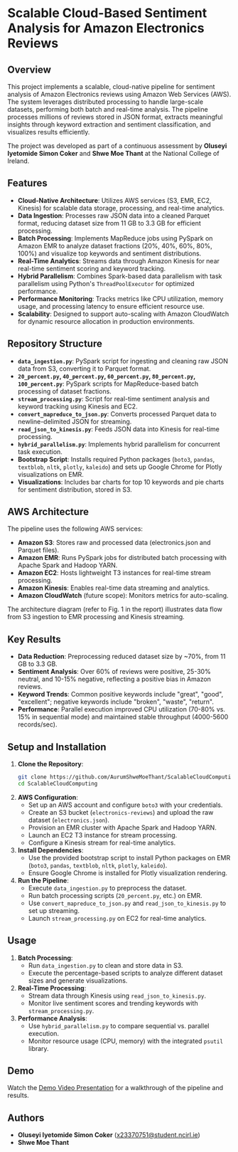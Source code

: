 # Scalable Cloud-Based Sentiment Analysis for Amazon Electronics Reviews

## Overview
This project implements a scalable, cloud-native pipeline for sentiment analysis of Amazon Electronics reviews using Amazon Web Services (AWS). The system leverages distributed processing to handle large-scale datasets, performing both batch and real-time analysis. The pipeline processes millions of reviews stored in JSON format, extracts meaningful insights through keyword extraction and sentiment classification, and visualizes results efficiently.

The project was developed as part of a continuous assessment by **Oluseyi Iyetomide Simon Coker** and **Shwe Moe Thant** at the National College of Ireland.

## Features
- **Cloud-Native Architecture**: Utilizes AWS services (S3, EMR, EC2, Kinesis) for scalable data storage, processing, and real-time analytics.
- **Data Ingestion**: Processes raw JSON data into a cleaned Parquet format, reducing dataset size from 11 GB to 3.3 GB for efficient processing.
- **Batch Processing**: Implements MapReduce jobs using PySpark on Amazon EMR to analyze dataset fractions (20%, 40%, 60%, 80%, 100%) and visualize top keywords and sentiment distributions.
- **Real-Time Analytics**: Streams data through Amazon Kinesis for near real-time sentiment scoring and keyword tracking.
- **Hybrid Parallelism**: Combines Spark-based data parallelism with task parallelism using Python's `ThreadPoolExecutor` for optimized performance.
- **Performance Monitoring**: Tracks metrics like CPU utilization, memory usage, and processing latency to ensure efficient resource use.
- **Scalability**: Designed to support auto-scaling with Amazon CloudWatch for dynamic resource allocation in production environments.

## Repository Structure
- **`data_ingestion.py`**: PySpark script for ingesting and cleaning raw JSON data from S3, converting it to Parquet format.
- **`20_percent.py`, `40_percent.py`, `60_percent.py`, `80_percent.py`, `100_percent.py`**: PySpark scripts for MapReduce-based batch processing of dataset fractions.
- **`stream_processing.py`**: Script for real-time sentiment analysis and keyword tracking using Kinesis and EC2.
- **`convert_mapreduce_to_json.py`**: Converts processed Parquet data to newline-delimited JSON for streaming.
- **`read_json_to_kinesis.py`**: Feeds JSON data into Kinesis for real-time processing.
- **`hybrid_parallelism.py`**: Implements hybrid parallelism for concurrent task execution.
- **Bootstrap Script**: Installs required Python packages (`boto3`, `pandas`, `textblob`, `nltk`, `plotly`, `kaleido`) and sets up Google Chrome for Plotly visualizations on EMR.
- **Visualizations**: Includes bar charts for top 10 keywords and pie charts for sentiment distribution, stored in S3.

## AWS Architecture
The pipeline uses the following AWS services:
- **Amazon S3**: Stores raw and processed data (electronics.json and Parquet files).
- **Amazon EMR**: Runs PySpark jobs for distributed batch processing with Apache Spark and Hadoop YARN.
- **Amazon EC2**: Hosts lightweight T3 instances for real-time stream processing.
- **Amazon Kinesis**: Enables real-time data streaming and analytics.
- **Amazon CloudWatch** (future scope): Monitors metrics for auto-scaling.

The architecture diagram (refer to Fig. 1 in the report) illustrates data flow from S3 ingestion to EMR processing and Kinesis streaming.

## Key Results
- **Data Reduction**: Preprocessing reduced dataset size by ~70%, from 11 GB to 3.3 GB.
- **Sentiment Analysis**: Over 60% of reviews were positive, 25-30% neutral, and 10-15% negative, reflecting a positive bias in Amazon reviews.
- **Keyword Trends**: Common positive keywords include "great", "good", "excellent"; negative keywords include "broken", "waste", "return".
- **Performance**: Parallel execution improved CPU utilization (70-80% vs. 15% in sequential mode) and maintained stable throughput (4000-5600 records/sec).

## Setup and Installation
1. **Clone the Repository**:
   ```bash
   git clone https://github.com/AurumShweMoeThant/ScalableCloudComputing.git
   cd ScalableCloudComputing
   ```
2. **AWS Configuration**:
   - Set up an AWS account and configure `boto3` with your credentials.
   - Create an S3 bucket (`electronics-reviews`) and upload the raw dataset (`electronics.json`).
   - Provision an EMR cluster with Apache Spark and Hadoop YARN.
   - Launch an EC2 T3 instance for stream processing.
   - Configure a Kinesis stream for real-time analytics.
3. **Install Dependencies**:
   - Use the provided bootstrap script to install Python packages on EMR (`boto3`, `pandas`, `textblob`, `nltk`, `plotly`, `kaleido`).
   - Ensure Google Chrome is installed for Plotly visualization rendering.
4. **Run the Pipeline**:
   - Execute `data_ingestion.py` to preprocess the dataset.
   - Run batch processing scripts (`20_percent.py`, etc.) on EMR.
   - Use `convert_mapreduce_to_json.py` and `read_json_to_kinesis.py` to set up streaming.
   - Launch `stream_processing.py` on EC2 for real-time analytics.

## Usage
1. **Batch Processing**:
   - Run `data_ingestion.py` to clean and store data in S3.
   - Execute the percentage-based scripts to analyze different dataset sizes and generate visualizations.
2. **Real-Time Processing**:
   - Stream data through Kinesis using `read_json_to_kinesis.py`.
   - Monitor live sentiment scores and trending keywords with `stream_processing.py`.
3. **Performance Analysis**:
   - Use `hybrid_parallelism.py` to compare sequential vs. parallel execution.
   - Monitor resource usage (CPU, memory) with the integrated `psutil` library.

## Demo
Watch the [Demo Video Presentation](https://studentncirl-my.sharepoint.com/:v:/g/personal/x24170399_student_ncirl_ie/EQWRqPC7jR9AsY4mKpSbfbMBIiOCrvPWsVteb-xgO2Tf4Q?nav=eyJyZWZlcnJhbEluZm8iOnsicmVmZXJyYWxBcHAiOiJTdHJlYW1XZWJBcHAiLCJyZWZlcnJhbFZpZXciOiJTaGFyZURpYWxvZy1MaW5rIiwicmVmZXJyYWxBcHBQbGF0Zm9ybSI6IldlYiIsInJlZmVycmFsTW9kZSI6InZpZXcifX0%3D&e=vpaito) for a walkthrough of the pipeline and results.

## Authors
- **Oluseyi Iyetomide Simon Coker** (x23370751@student.ncirl.ie)
- **Shwe Moe Thant**
